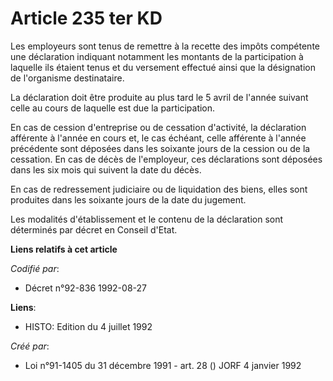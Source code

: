 # Article 235 ter KD

Les employeurs sont tenus de remettre à la recette des impôts compétente une déclaration indiquant notamment les montants de
la participation à laquelle ils étaient tenus et du versement effectué ainsi que la désignation de l'organisme destinataire.

La déclaration doit être produite au plus tard le 5 avril de l'année suivant celle au cours de laquelle est due la
participation.

En cas de cession d'entreprise ou de cessation d'activité, la déclaration afférente à l'année en cours et, le cas échéant,
celle afférente à l'année précédente sont déposées dans les soixante jours de la cession ou de la cessation. En cas de décès
de l'employeur, ces déclarations sont déposées dans les six mois qui suivent la date du décès.

En cas de redressement judiciaire ou de liquidation des biens, elles sont produites dans les soixante jours de la date du
jugement.

Les modalités d'établissement et le contenu de la déclaration sont déterminés par décret en Conseil d'Etat.

**Liens relatifs à cet article**

_Codifié par_:

  - Décret n°92-836 1992-08-27

**Liens**:

  - HISTO: Edition du 4 juillet 1992

_Créé par_:

  - Loi n°91-1405 du 31 décembre 1991 - art. 28 () JORF 4 janvier 1992
